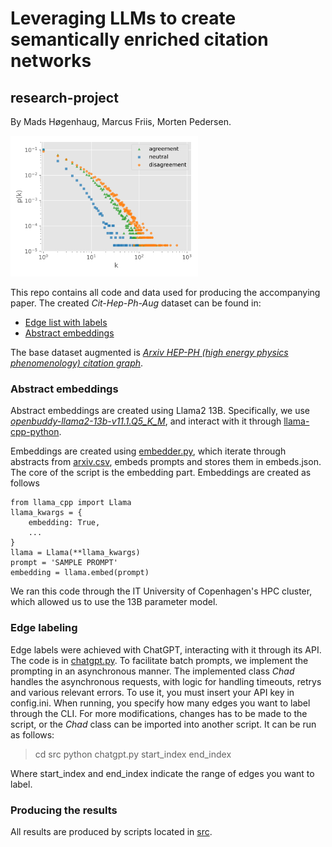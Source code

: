 # Leveraging LLMs to create semantically enriched citation networks
## research-project

By Mads Høgenhaug, Marcus Friis, Morten Pedersen.

<img src="figs/mlg-in-degree.svg" width="300">

This repo contains all code and data used for producing the accompanying paper. The created *Cit-Hep-Ph-Aug* dataset can be found in:
* [Edge list with labels](data/Cit-HEP-PH-Aug.txt)
* [Abstract embeddings](<https://www.mediafire.com/file/im0jf93tdihemrg/combined_data.rar/file>)

The base dataset augmented is *[Arxiv HEP-PH (high energy physics phenomenology) citation graph](https://snap.stanford.edu/data/cit-HepPh.html)*.

### Abstract embeddings

Abstract embeddings are created using Llama2 13B. Specifically, we use *[openbuddy-llama2-13b-v11.1.Q5_K_M](https://huggingface.co/TheBloke/OpenBuddy-Llama2-13B-v11.1-GGUF)*, and interact with it through [llama-cpp-python](https://github.com/abetlen/llama-cpp-python). 

Embeddings are created using [embedder.py](src/embedder.py), which iterate through abstracts from [arxiv.csv](data/arxiv.csv), embeds prompts and stores them in embeds.json. The core of the script is the embedding part. Embeddings are created as follows
```
from llama_cpp import Llama
llama_kwargs = {
    embedding: True,
    ...
}
llama = Llama(**llama_kwargs)
prompt = 'SAMPLE PROMPT'
embedding = llama.embed(prompt)
```

We ran this code through the IT University of Copenhagen's HPC cluster, which allowed us to use the 13B parameter model.

### Edge labeling

Edge labels were achieved with ChatGPT, interacting with it through its API. The code is in [chatgpt.py](src/chatgpt.py). To facilitate batch prompts, we implement the prompting in an asynchronous manner. The implemented class *Chad* handles the asynchronous requests, with logic for handling timeouts, retrys and various relevant errors. To use it, you must insert your API key in config.ini. When running, you specify how many edges you want to label through the CLI. For more modifications, changes has to be made to the script, or the *Chad* class can be imported into another script. It can be run as follows:
> cd src
> python chatgpt.py start_index end_index

Where start_index and end_index indicate the range of edges you want to label. 

### Producing the results

All results are produced by scripts located in [src](src).
